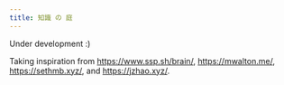 ```yaml
---
title: 知識 の 庭
---
```

Under development :)

Taking inspiration from https://www.ssp.sh/brain/, https://mwalton.me/, https://sethmb.xyz/, and https://jzhao.xyz/.